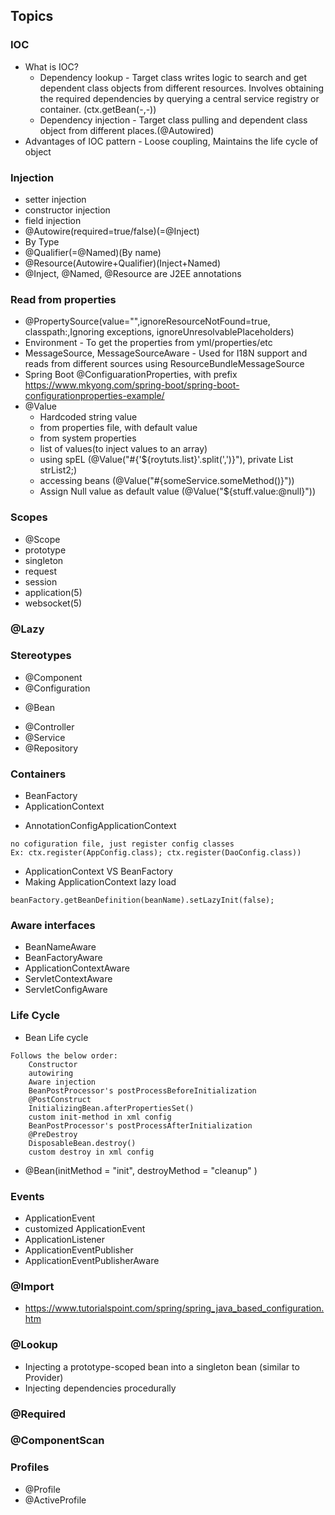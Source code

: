 ## Topics
### IOC
* What is IOC?
  - Dependency lookup - Target class writes logic to search and get dependent class objects from different resources. Involves obtaining the required dependencies by querying a central service registry or container. (ctx.getBean(-,-))
  - Dependency injection - Target class pulling and dependent class object from different places.(@Autowired)
* Advantages of IOC pattern - Loose coupling, Maintains the life cycle of object

### Injection 
* setter injection
* constructor injection
* field injection
* @Autowire(required=true/false)(=@Inject)
* By Type
* @Qualifier(=@Named)(By name)
* @Resource(Autowire+Qualifier)(Inject+Named)
* @Inject, @Named, @Resource are J2EE annotations

  
### Read from properties
* @PropertySource(value="",ignoreResourceNotFound=true, classpath:,Ignoring exceptions, ignoreUnresolvablePlaceholders) 
* Environment - To get the properties from yml/properties/etc
* MessageSource, MessageSourceAware - Used for I18N support and reads from different sources using ResourceBundleMessageSource
* Spring Boot @ConfiguarationProperties, with prefix
 	https://www.mkyong.com/spring-boot/spring-boot-configurationproperties-example/
* @Value
  - Hardcoded string value
  - from properties file, with default value
  - from system properties
  - list of values(to inject values to an array)
  - using spEL (@Value("#{'${roytuts.list}'.split(',')}"), private List<String> strList2;)
  - accessing beans (@Value("#{someService.someMethod()}"))
  - Assign Null value as default value (@Value("${stuff.value:@null}"))
 
### Scopes
* @Scope
* prototype
* singleton
* request
* session
* application(5)
* websocket(5)

### @Lazy
### Stereotypes 
* @Component
* @Configuration
- @Bean
* @Controller
* @Service
* @Repository

### Containers
* BeanFactory
* ApplicationContext
- AnnotationConfigApplicationContext 
`````````   
no cofiguration file, just register config classes 
Ex: ctx.register(AppConfig.class); ctx.register(DaoConfig.class))
`````````
* ApplicationContext VS BeanFactory
* Making ApplicationContext lazy load 
```````
beanFactory.getBeanDefinition(beanName).setLazyInit(false);
```````

### Aware interfaces
* BeanNameAware
* BeanFactoryAware
* ApplicationContextAware
* ServletContextAware
* ServletConfigAware

### Life Cycle
* Bean Life cycle
````
Follows the below order:
	Constructor
	autowiring
	Aware injection
	BeanPostProcessor's postProcessBeforeInitialization
	@PostConstruct
	InitializingBean.afterPropertiesSet()
	custom init-method in xml config
	BeanPostProcessor's postProcessAfterInitialization
	@PreDestroy
	DisposableBean.destroy()
	custom destroy in xml config
````
* @Bean(initMethod = "init", destroyMethod = "cleanup" )

### Events
* ApplicationEvent
* customized ApplicationEvent
* ApplicationListener
* ApplicationEventPublisher
* ApplicationEventPublisherAware

### @Import
* https://www.tutorialspoint.com/spring/spring_java_based_configuration.htm

### @Lookup
* Injecting a prototype-scoped bean into a singleton bean (similar to Provider)
* Injecting dependencies procedurally
### @Required
### @ComponentScan
### Profiles
* @Profile
* @ActiveProfile
